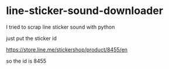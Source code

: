# line-sticker-sound-downloader
I tried to scrap line sticker sound with python


just put the sticker id 

https://store.line.me/stickershop/product/8455/en

so the id is 8455


